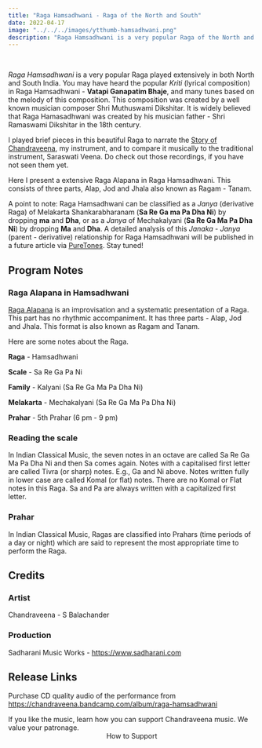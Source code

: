 ```yaml
---
title: "Raga Hamsadhwani - Raga of the North and South"
date: 2022-04-17
image: "../../../images/ytthumb-hamsadhwani.png"
description: "Raga Hamsadhwani is a very popular Raga of the North and South Indian classical music. Here I present an extensive Raga Alapana in Raga Hamsadhwani. Raga Alapana consists of three parts - Alap, Jod and Jhala, also known as Ragam, Tanam."
---
```

<you-tube videoid="SKAi1FN5duU"></you-tube>
<br>

*Raga Hamsadhwani* is a very popular Raga played extensively in both North and South India. You may have heard the popular *Kriti* (lyrical composition) in Raga Hamsadhwani - **Vatapi Ganapatim Bhaje**, and many tunes based on the melody of this composition. This composition was created by a well known musician composer Shri Muthuswami Dikshitar. It is widely believed that Raga Hamasadhwani was created by his musician father - Shri Ramaswami Dikshitar in the 18th century.

I played brief pieces in this beautiful Raga to narrate the [Story of Chandraveena](/blog/the-musical-story-of-chandraveena/), my instrument, and to compare it musically to the traditional instrument, Saraswati Veena. Do check out those recordings, if you have not seen them yet.

Here I present a extensive Raga Alapana in Raga Hamsadhwani. This consists of three parts, Alap, Jod and Jhala also known as Ragam - Tanam.

A point to note: Raga Hamsadhwani can be classified as a *Janya* (derivative Raga) of Melakarta Shankarabharanam (**Sa Re Ga ma Pa Dha Ni**) by dropping **ma** and **Dha**, or as a *Janya* of Mechakalyani (**Sa Re Ga Ma Pa Dha Ni**) by dropping **Ma** and **Dha**. A detailed analysis of this *Janaka* - *Janya* (parent - derivative) relationship for Raga Hamsadhwani will be published in a future article via [PureTones](https://puretones.sadharani.com). Stay tuned!

## Program Notes

### Raga Alapana in Hamsadhwani
[Raga Alapana](/blog/raga-alapana/) is an improvisation and a systematic presentation of a Raga. This part has no rhythmic accompaniment. It has three parts - Alap, Jod and Jhala. This format is also known as Ragam and Tanam.

Here are some notes about the Raga.

**Raga** - Hamsadhwani

**Scale** -  Sa Re Ga Pa Ni

**Family** - Kalyani (Sa Re Ga Ma Pa Dha Ni)

**Melakarta** - Mechakalyani (Sa Re Ga Ma Pa Dha Ni)

**Prahar** - 5th Prahar (6 pm - 9 pm)

### Reading the scale
In Indian Classical Music, the seven notes in an octave are called Sa Re Ga Ma Pa Dha Ni and then Sa comes again. Notes with a capitalised first letter are called Tivra (or sharp) notes. E.g., Ga and Ni above. Notes written fully in lower case are called Komal (or flat) notes. There are no Komal or Flat notes in this Raga. Sa and Pa are always written with a capitalized first letter.

### Prahar
In Indian Classical Music, Ragas are classified into Prahars (time periods of a day or night) which are said to represent the most appropriate time to perform the Raga.

## Credits

### Artist
Chandraveena - S Balachander

### Production
Sadharani Music Works - https://www.sadharani.com

## Release Links

Purchase CD quality audio of the performance from https://chandraveena.bandcamp.com/album/raga-hamsadhwani

<notice-box>
If you like the music, learn how you can support Chandraveena music. We value your patronage.
<div style="text-align:center">
<my-button to="/support/">How to Support</my-button>
</div>
</notice-box>
